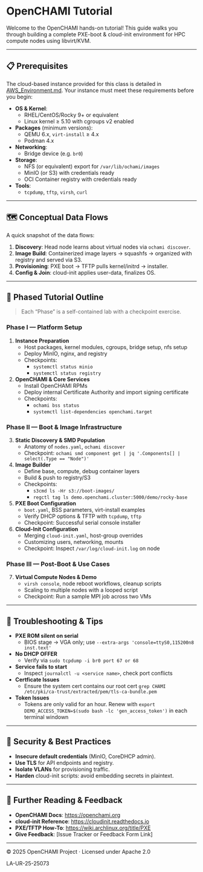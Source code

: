 # OpenCHAMI Tutorial

Welcome to the OpenCHAMI hands-on tutorial! This guide walks you through building a complete PXE-boot & cloud-init environment for HPC compute nodes using libvirt/KVM.

---
## 📋 Prerequisites

The cloud-based instance provided for this class is detailed in [AWS_Environment.md](/AWS_Environment.md). Your instance must meet these requirements before you begin:

- **OS & Kernel**:
  - RHEL/CentOS/Rocky 9+ or equivalent
  - Linux kernel ≥ 5.10 with cgroups v2 enabled
- **Packages** (minimum versions):
  - QEMU 6.x, `virt-install` ≥ 4.x
  - Podman 4.x
- **Networking**:
  - Bridge device (e.g. `br0`)
- **Storage**:
  - NFS (or equivalent) export for `/var/lib/ochami/images`
  - MinIO (or S3) with credentials ready
  - OCI Container registry with credentials ready
- **Tools**:
  - `tcpdump`, `tftp`, `virsh`, `curl`

---
## 🗺️ Conceptual Data Flows

A quick snapshot of the data flows:

1. **Discovery**: Head node learns about virtual nodes via `ochami discover`.
2. **Image Build**: Containerized image layers → squashfs → organized with registry and served via S3.
3. **Provisioning**: PXE boot → TFTP pulls kernel/initrd → installer.
4. **Config & Join**: cloud-init applies user-data, finalizes OS.

---

## 🚀 Phased Tutorial Outline

> Each “Phase” is a self-contained lab with a checkpoint exercise.

### Phase I — Platform Setup

1. **Instance Preparation**
   - Host packages, kernel modules, cgroups, bridge setup, nfs setup
   - Deploy MinIO, nginx, and registry
   - Checkpoints:
     - `systemctl status minio`
     - `systemctl status registry`
2. **OpenCHAMI & Core Services**
   - Install OpenCHAMI RPMs
   - Deploy internal Certificate Authority and import signing certificate
   - Checkpoints:
     - `ochami bss status`
     - `systemctl list-dependencies openchami.target`

### Phase II — Boot & Image Infrastructure

3. **Static Discovery & SMD Population**
   - Anatomy of `nodes.yaml`, `ochami discover`
   - Checkpoint: `ochami smd component get | jq '.Components[] | select(.Type == "Node")'`
4. **Image Builder**
   - Define base, compute, debug container layers
   - Build & push to registry/S3
   - Checkpoints:
     - `s3cmd ls -Hr s3://boot-images/`
     - `regctl tag ls demo.openchami.cluster:5000/demo/rocky-base`
5. **PXE Boot Configuration**
   - `boot.yaml`, BSS parameters, virt-install examples
   - Verify DHCP options & TFTP with `tcpdump`, `tftp`
   - Checkpoint: Successful serial console installer
6. **Cloud-Init Configuration**
   - Merging `cloud-init.yaml`, host-group overrides
   - Customizing users, networking, mounts
   - Checkpoint: Inspect `/var/log/cloud-init.log` on node

### Phase III — Post-Boot & Use Cases

7. **Virtual Compute Nodes & Demo**
   - `virsh console`, node reboot workflows, cleanup scripts
   - Scaling to multiple nodes with a looped script
   - Checkpoint: Run a sample MPI job across two VMs

---

## 🔧 Troubleshooting & Tips

- **PXE ROM silent on serial**
  - BIOS stage → VGA only; use `--extra-args 'console=ttyS0,115200n8 inst.text'`
- **No DHCP OFFER**
  - Verify via `sudo tcpdump -i br0 port 67 or 68`
- **Service fai​​ls to start**
  - Inspect `journalctl -u <service name>`, check port conflicts
- **Certficate Issues**
  - Ensure the system cert contains our root cert `grep CHAMI /etc/pki/ca-trust/extracted/pem/tls-ca-bundle.pem`
- **Token Issues**
  - Tokens are only valid for an hour.  Renew with `export DEMO_ACCESS_TOKEN=$(sudo bash -lc 'gen_access_token')` in each terminal windown

---

## 🔐 Security & Best Practices

- **Insecure default credentials** (MinIO, CoreDHCP admin).
- **Use TLS** for API endpoints and registry.
- **Isolate VLANs** for provisioning traffic.
- **Harden** cloud-init scripts: avoid embedding secrets in plaintext.

---

## 📖 Further Reading & Feedback

- **OpenCHAMI Docs**: https://openchami.org
- **cloud-init Reference**: https://cloudinit.readthedocs.io
- **PXE/TFTP How-To**: https://wiki.archlinux.org/title/PXE
- **Give Feedback**: [Issue Tracker or Feedback Form Link]

---

© 2025 OpenCHAMI Project · Licensed under Apache 2.0

LA-UR-25-25073
